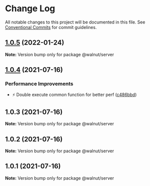 # Change Log

All notable changes to this project will be documented in this file.
See [Conventional Commits](https://conventionalcommits.org) for commit guidelines.

## [1.0.5](https://github.com/philschoefer/yarn-workspaces-example/compare/v1.0.4...v1.0.5) (2022-01-24)

**Note:** Version bump only for package @walnut/server





## [1.0.4](https://github.com/philschoefer/yarn-workspaces-example/compare/v1.0.3...v1.0.4) (2021-07-16)


### Performance Improvements

* :zap: Double execute common function for better perf ([c486bbd](https://github.com/philschoefer/yarn-workspaces-example/commit/c486bbdd12b45f38683f76b080bf1e57856dd984))





## 1.0.3 (2021-07-16)

**Note:** Version bump only for package @walnut/server





## 1.0.2 (2021-07-16)

**Note:** Version bump only for package @walnut/server





## 1.0.1 (2021-07-16)

**Note:** Version bump only for package @walnut/server
